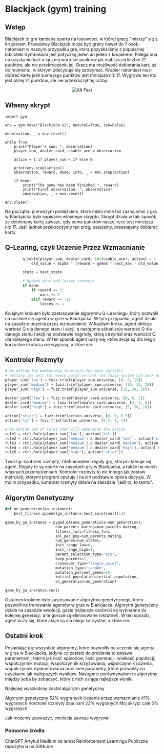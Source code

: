 # Blackjack (gym) training

## Wstęp

Blackjack to gra karciana oparta na losowości, w której gracz "mierzy" się z krupierem.
Prawdziwy Blackjack może być grany nawet do 7 osób, natomiast w naszym przypadku gra, którą
pozyskaliśmy z popularnej biblioteki Gymnasium jest potyczką jeden an jeden z krupierem.
Polega ona na uzyskaniu kart o łącznej wartości punktów jak najbliższej liczbie 21 punktów, ale nie przekroczeniu jej.
Gracz ma możliwość dobierania kart, aż do momentu, w którym zdecyduje się zatrzymać.
Krupier natomiast musi dobrać kartę jeśli suma jego punktów jest mniejsza niż 17.
Wygrywa ten kto jest bliżej 21 punktów, ale nie przekroczył tej liczby.

<p align="center">
  <img src="https://gymnasium.farama.org/_images/blackjack1.gif" alt="Alt Text">
</p>

## Własny skrypt

```python3
import gym

env = gym.make("Blackjack-v1", natural=True, sab=False)

observation, _ = env.reset()

while True:
    print("Player's sum: ", observation)
    player_sum, dealer_card, usable_ace = observation

    action = 1 if player_sum < 17 else 0

    print(env.step(action))
    observation, reward, done, info, _ = env.step(action)

    if done:
        print("The game has been finished.", reward)
        print("Final observation: ", observation)
        observation, _ = env.reset()

env.close()
```

Na początku pierwszym podejściem, które miało mnie też zaznajomić
z grą w Blackjacka było napisanie własnego skryptu. Skrypt działa w taki sposób, że
dobieramy kartę zawsze, gdy suma punktów naszej ręce jest mniejsza niż 17. Jeśli jednak
przekroczymy ten próg, pasujemy, przestajemy dobierać karty.

## Q-Learing, czyli Uczenie Przez Wzmacnianie

```python
        q_table[player_sum, dealer_card, int(usable_ace), action] = \
            old_value + alpha * (reward + gamma * next_max - old_value)

        state = next_state

        # Update wins and losses counters
        if done:
            if reward == 1:
                wins += 1
            elif reward == -1:
                losses += 1
```

Kolejnym krokiem było zastosowanie algorytmu Q-Learningu, który pozwolił na
uczenie się agenta w grze w Blackjacka. W tym przypadku, agent działa na zasadzie
uczenia przez wzmacnianie. W każdym kroku, agent oblicza wartość Q dla danego stanu
i akcji, a następnie aktualizuje wartość Q dla danego stanu i akcji na podstawie
nagrody, którą otrzymał oraz wartości Q dla kolejnego stanu. W ten sposób agent
uczy się, które akcje są dla niego korzystne i kończą się wygraną, a które nie.


## Kontroler Rozmyty

```python
# We define the membership functions for each variable
# setting the sets for every point so that the fuzzy system can work on them
player_sum['low'] = fuzz.trimf(player_sum.universe, [0, 0, 15])
player_sum['medium'] = fuzz.trimf(player_sum.universe, [10, 15, 20])
player_sum['high'] = fuzz.trimf(player_sum.universe, [15, 30, 30])

dealer_card['low'] = fuzz.trimf(dealer_card.universe, [0, 0, 5])
dealer_card['medium'] = fuzz.trimf(dealer_card.universe, [2, 5, 8])
dealer_card['high'] = fuzz.trimf(dealer_card.universe, [5, 10, 10])

action['stick'] = fuzz.trimf(action.universe, [0, 0, 0.5])
action['hit'] = fuzz.trimf(action.universe, [0.5, 1, 1])

# We define set of rules that will determine the action
rule1 = ctrl.Rule(player_sum['low'], action['hit'])
rule2 = ctrl.Rule(player_sum['medium'] & dealer_card['low'], action['stick'])
rule3 = ctrl.Rule(player_sum['medium'] & dealer_card['medium'], action['hit'])
rule4 = ctrl.Rule(player_sum['medium'] & dealer_card['high'], action['hit'])
rule5 = ctrl.Rule(player_sum['high'], action['stick'])
```

Tworząc kontroler rozmyty, zdefiniowałem reguły gry, którymi kieruje się agent.
Reguły te są oparte na zasadach gry w Blackjacka, a także na moich własnych przemyśleniach.
Kontroler rozmyty to nic innego jak zestaw instrukcji, którymi program operuje i na ich podstawie
opiera decyzje. W moim przypadku, kontroler rozmyty działa na zasadzie "jeśli to, to tamto".

## Algorytm Genetyczny

```python
def on_generation(ga_instance):
    best_fitness.append(ga_instance.best_solution()[1])

game_by_ga_instance = pygad.GA(num_generations=num_generations,
                       num_parents_mating=num_parents_mating,
                       fitness_func=fitness_func,
                       sol_per_pop=num_parents_mating,
                       num_genes=num_states,
                       init_range_low=0,
                       init_range_high=1,
                       parent_selection_type="sss",
                       keep_parents=1,
                       crossover_type="single_point",
                       mutation_type="random",
                       mutation_percent_genes=10,
                       initial_population=initial_population,
                       on_generation=on_generation)

game_by_ga_instance.run()
```


Ostatnim krokiem było zastosowanie algorytmu genetycznego, który pozwolił na trenowanie
agentów w grze w Blackjacka. Algorytm genetyczny działa na zasadzie ewolucji, gdzie
najlepsze osobniki są wybierane do kolejnej generacji, a te gorsze są eliminowane (okrutne!).
W ten sposób, agent uczy się, które akcje są dla niego korzystne, a które nie.

## Ostatni krok

Posiadając już wszystkie algorytmy, które pozwoliły na uczenie się agenta w grze w Blackjacka,
jedyne co zostało do zrobienia to zabawa parametrami, takimi jak ilość epizodów, ilość generacji,
wielkość populacji, współczynnik mutacji, współczynnik krzyżowania, współczynnik uczenia, współczynnik dyskontowania
oraz inne parametry, które pozwoliły na uzyskanie jak najlepszych wyników. Następnie porównywałem te
algorytmy między soba by zobaczyć, który z nich osiąga najlepsze wyniki.

Najlepiej wyszkolony został algorytm genetyczny

Algorytm genetyczny 52% wygranych
Uczenie przez wzmacnianie 41% wygranych
Kontroler rozmyty daje nam 23% wygranych
Mój skrypt całe 5% wygranych

Jak możemy zauważyć, ewolucja zawsze wygrywa!

### Pomocne źródła

ChatGPT
Artykuł Medium na temat Reinforcement Learningu
Publiczne repozytoria na GitHubie